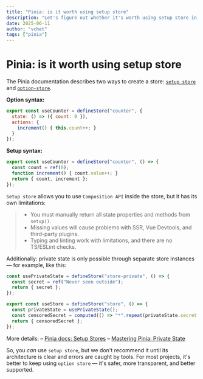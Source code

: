 ```yaml
---
title: "Pinia: is it worth using setup store"
description: "Let's figure out whether it's worth using setup store in Pinia: pros, limitations, and why option store remains a reliable choice for most projects."
date: 2025-06-11
author: "vchet"
tags: ["pinia"]
---
```


# Pinia: is it worth using setup store

The Pinia documentation describes two ways to create a store: [`setup store`](https://pinia.vuejs.org/core-concepts/#Setup-Stores) and [`option-store`](https://pinia.vuejs.org/core-concepts/#Option-Stores).

**Option syntax:**

```js
export const useCounter = defineStore("counter", {
  state: () => ({ count: 0 }),
  actions: {
    increment() { this.count++; }
  }
});
```

**Setup syntax:**

```js
export const useCounter = defineStore("counter", () => {
  const count = ref(0);
  function increment() { count.value++; }
  return { count, increment };
});
```

`Setup store` allows you to use `Composition API` inside the store, but it has its own limitations:

> - You must manually return all state properties and methods from `setup()`.
> - Missing values will cause problems with SSR, Vue Devtools, and third-party plugins.
> - Typing and linting work with limitations, and there are no TS/ESLint checks.

Additionally: private state is only possible through separate store instances — for example, like this:

```js
const usePrivateState = defineStore("store-private", () => {
  const secret = ref("Never seen outside");
  return { secret };
});

export const useStore = defineStore("store", () => {
  const privateState = usePrivateState();
  const censoredSecret = computed(() => "*".repeat(privateState.secret.length));
  return { censoredSecret };
});
```

More details:
– [Pinia docs: Setup Stores](https://pinia.vuejs.org/core-concepts/#setup-stores)
– [Mastering Pinia: Private State](https://masteringpinia.com/blog/how-to-create-private-state-in-stores)

So, you *can* use `setup store`, but we don't recommend it until its architecture is clear and errors are caught by tools. For most projects, it's better to keep using `option store` — it's safer, more transparent, and better supported.

